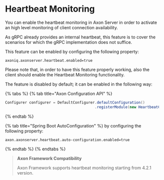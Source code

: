# Heartbeat Monitoring

You can enable the heartbeat monitoring in Axon Server in order to activate an high level monitoring of client connection availability.‌

As gRPC already provides an internal heartbeat, this feature is to cover the scenarios for which the gRPC implementation does not suffice.‌

This feature can be enabled by configuring the following property:

```text
axoniq.axonserver.heartbeat.enabled=true
```

Please note that, in order to have this feature properly working, also the client should enable the Heartbeat Monitoring functionality.‌

The feature is disabled by default; it can be enabled in the following way:

{% tabs %}
{% tab title="Axon Configuration API" %}
```java
Configurer configurer = DefaultConfigurer.defaultConfiguration()
                                         .registerModule(new HeartbeatConfiguration());
```
{% endtab %}

{% tab title="Spring Boot AutoConfiguration" %}
by configuring the following property:

```text
axon.axonserver.heartbeat.auto-configuration.enabled=true
```
{% endtab %}
{% endtabs %}

> **Axon Framework Compatibility**
>
> Axon Framework supports heartbeat monitoring starting from 4.2.1 version.

